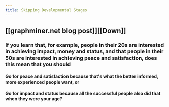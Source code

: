 ```yaml
---
title: Skipping Developmental Stages
---
```


## [[graphminer.net blog post]][[Down]]
### If you learn that, for example, people in their 20s are interested in achieving impact, money and status, and that people in their 50s are interested in achieving peace and satisfaction, does this mean that you should
#### Go for peace and satisfaction because that's what the better informed, more experienced people want, or

#### Go for impact and status because all the successful people also did that when they were your age?

### 
